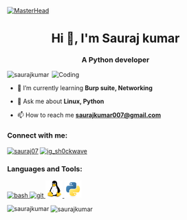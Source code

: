 [![MasterHead](https://encrypted-tbn0.gstatic.com/images?q=tbn:ANd9GcROm78ntnLpuZi3i7ISo7myFtYqZxC717Lqkske7-8taD4AszNfAJCvNWA&s=10)](https://)
<h1 align="center">Hi 👋, I'm Sauraj kumar</h1>
<h3 align="center">A Python developer</h3>

<img align="right" alt="Coding" width="400"
src="https://media.tenor.com/flflC6GFzO8AAAAd/sultan-alrefaei-programmer.gif" >


<p align="left"> <img src="https://komarev.com/ghpvc/?username=saurajkumar&label=Profile%20views&color=0e75b6&style=flat" alt="saurajkumar" /> </p>

- 🌱 I’m currently learning **Burp suite, Networking**

- 💬 Ask me about **Linux, Python**

- 📫 How to reach me **saurajkumar007@gmail.com**

<h3 align="left">Connect with me:</h3>
<p align="left">
<a href="https://twitter.com/sauraj07" target="blank"><img align="center" src="https://raw.githubusercontent.com/rahuldkjain/github-profile-readme-generator/master/src/images/icons/Social/twitter.svg" alt="sauraj07" height="30" width="40" /></a>
<a href="https://instagram.com/ig_sh0ckwave" target="blank"><img align="center" src="https://raw.githubusercontent.com/rahuldkjain/github-profile-readme-generator/master/src/images/icons/Social/instagram.svg" alt="ig_sh0ckwave" height="30" width="40" /></a>
</p>

<h3 align="left">Languages and Tools:</h3>
<p align="left"> <a href="https://www.gnu.org/software/bash/" target="_blank" rel="noreferrer"> <img src="https://www.vectorlogo.zone/logos/gnu_bash/gnu_bash-icon.svg" alt="bash" width="40" height="40"/> </a> <a href="https://git-scm.com/" target="_blank" rel="noreferrer"> <img src="https://www.vectorlogo.zone/logos/git-scm/git-scm-icon.svg" alt="git" width="40" height="40"/> </a> <a href="https://www.linux.org/" target="_blank" rel="noreferrer"> <img src="https://raw.githubusercontent.com/devicons/devicon/master/icons/linux/linux-original.svg" alt="linux" width="40" height="40"/> </a> <a href="https://www.python.org" target="_blank" rel="noreferrer"> <img src="https://raw.githubusercontent.com/devicons/devicon/master/icons/python/python-original.svg" alt="python" width="40" height="40"/> </a> </p>

<p><img align="left" src="https://github-readme-stats.vercel.app/api/top-langs?username=saurajkumar&show_icons=true&locale=en&layout=compact" alt="saurajkumar" /></p>

<p>&nbsp;<img align="center" src="https://github-readme-stats.vercel.app/api?username=saurajkumar&show_icons=true&locale=en" alt="saurajkumar" /></p>


